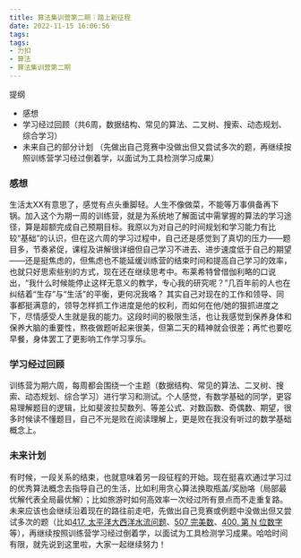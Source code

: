 ```yaml
---
title: 算法集训营第二期｜踏上新征程
date: 2022-11-15 16:06:56
tags:
tags:
- 力扣
- 算法
- 算法集训营第二期
---
```


提纲
- 感想
- 学习经过回顾（共6周，数据结构、常见的算法、二叉树、搜索、动态规划、综合学习）
- 未来自己的部分计划 （先做出自己竞赛中没做出但又尝试多次的题，再继续按照训练营学习经过倒着学，以面试为工具检测学习成果）

### 感想

生活太XX有意思了，感觉有点头重脚轻。人生不像做菜，不能等万事俱备再下锅。加入这个为期一周的训练营，就是为系统地了解面试中需掌握的算法的学习途径，算是超额完成自己预期目标。我原以为对自己的时间规划和学习能力有比较“基础”的认识，但在这六周的学习过程中，自己还是感觉到了真切的压力——题目多，节奏紧促，课程及讲解很详细但自己学习不进去、进步速度低于自己的期望——还是挺焦虑的，但焦虑也不能延缓训练营的结束时间和提高自己学习的效率，也就只好思索些别的方式，现在还在继续思考中。布莱希特曾借伽利略的口说出，“我什么时候能停止这样无意义的教学，专心我的研究呢？”几百年前的人也在纠结着“生存”与“生活”的平衡，更何况我咯？
其实自己对现在的工作和领导、同事都挺满意的，领导怎样抓工作进度是他的权利，而如何在他/她的狠抓进度之下，尽情感受人生就是我的能力。这段时间的极限生活，也让我感觉到保养身体和保养大脑的重要性，熬夜做题听起来很美，但第二天的精神就会很差；再忙也要吃早餐，身体罢工了更影响工作学习享乐。
<!-- more -->

### 学习经过回顾
训练营为期六周，每周都会围绕一个主题（数据结构、常见的算法、二叉树、搜索、动态规划、综合学习）进行学习和测试。个人感觉，有数学基础的同学，更容易理解题目的逻辑，比如斐波拉契数列、等差公式、对数函数、奇偶数、期望，很多时候读不懂题目，自己不光是败在阅读理解上，更是败在我没有听过的数学基础概念上。

### 未来计划
有时候，一段关系的结束，也就意味着另一段征程的开始。现在挺喜欢通过学习过的优秀算法概念去指导自己的生活，比如利用贪心算法换取瓶盖/奖励咯（局部最优解代表全局最优解）；比如旅游时如何高效率一次经过所有景点而不走重复路。
未来应该也会继续沿着现在的路往前走吧，先做出自己竞赛或例题中没做出但又尝试多次的题（比如[417. 太平洋大西洋水流问题](https://leetcode-cn.com/problems/pacific-atlantic-water-flow/)、[507 完美数](https://leetcode-cn.com/problems/perfect-number/)、[400. 第 N 位数字](https://leetcode-cn.com/problems/nth-digit/)等），再继续按照训练营学习经过倒着学，以面试为工具检测学习成果。哈哈时间有限，就先说到这里啦，大家一起继续努力！







